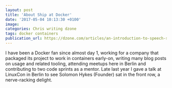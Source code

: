 ```yaml
---
layout: post
title: 'About Ship at Docker'
date: '2017-05-04 10:13:30 +0100'
image:
categories: Chris writing dzone
tags: docker containers
publication_url: https://dzone.com/articles/an-introduction-to-speech-synthesis-markup-languag
---
```


I have been a Docker fan since almost day 1, working for a company that packaged its project to work in containers early-on, writing many blog posts on usage and related tooling, attending meetups here in Berlin and contributing to two code sprints as a mentor. Late last year I gave a talk at LinuxCon in Berlin to see Solomon Hykes (Founder) sat in the front row, a nerve-racking delight.
